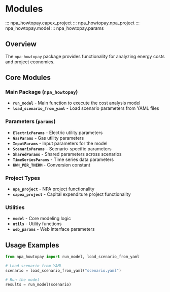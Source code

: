 # Modules
::: npa_howtopay.capex_project
::: npa_howtopay.npa_project
::: npa_howtopay.model
::: npa_howtopay.params

## Overview
The `npa-howtopay` package provides functionality for analyzing energy costs and project economics.

## Core Modules

### Main Package (`npa_howtopay`)
- **`run_model`** - Main function to execute the cost analysis model
- **`load_scenario_from_yaml`** - Load scenario parameters from YAML files

### Parameters (`params`)
- **`ElectricParams`** - Electric utility parameters
- **`GasParams`** - Gas utility parameters
- **`InputParams`** - Input parameters for the model
- **`ScenarioParams`** - Scenario-specific parameters
- **`SharedParams`** - Shared parameters across scenarios
- **`TimeSeriesParams`** - Time series data parameters
- **`KWH_PER_THERM`** - Conversion constant

### Project Types
- **`npa_project`** - NPA project functionality
- **`capex_project`** - Capital expenditure project functionality

### Utilities
- **`model`** - Core modeling logic
- **`utils`** - Utility functions
- **`web_params`** - Web interface parameters

## Usage Examples
```python
from npa_howtopay import run_model, load_scenario_from_yaml

# Load scenario from YAML
scenario = load_scenario_from_yaml("scenario.yaml")

# Run the model
results = run_model(scenario)
```
